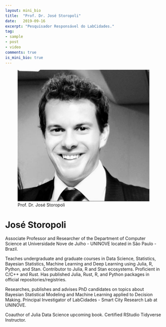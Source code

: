 ```yaml
---
layout: mini_bio
title:  "Prof. Dr. José Storopoli"
date:   2019-09-16
excerpt: "Pesquisador Responsável do LabCidades."
tag:
- sample
- post
- video
comments: true
is_mini_bio: true
---
```



<figure>
	<img src="/assets/img/mini_bio_storopoli.jpeg">
	<figcaption>Prof. Dr. José Storopoli</figcaption>
</figure>

# José Storopoli

Associate Professor and Researcher of the Department of Computer Science at Universidade Nove de Julho - UNINOVE located in São Paulo - Brazil.

Teaches undergraduate and graduate courses in Data Science, Statistics, Bayesian Statistics, Machine Learning and Deep Learning using Julia, R, Python, and Stan. Contributor to Julia, R and Stan ecosystems. Proficient in C/C++ and Rust. Has published Julia, Rust, R, and Python packages in official repositories/registries.

Researches, publishes and advises PhD candidates on topics about Bayesian Statistical Modeling and Machine Learning applied to Decision Making. Principal Investigator of LabCidades - Smart City Research Lab at UNINOVE.

Coauthor of Julia Data Science upcoming book. Certified RStudio Tidyverse Instructor.
